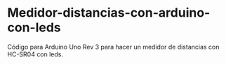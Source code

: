 Medidor-distancias-con-arduino-con-leds
=======================================

Código para Arduino Uno Rev 3 para hacer un medidor de distancias con HC-SR04 con leds.
